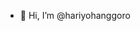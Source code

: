 - 👋 Hi, I’m @hariyohanggoro

<!---
hariyohanggoro/hariyohanggoro is a ✨ special ✨ repository because its `README.md` (this file) appears on your GitHub profile.
You can click the Preview link to take a look at your changes.
--->
